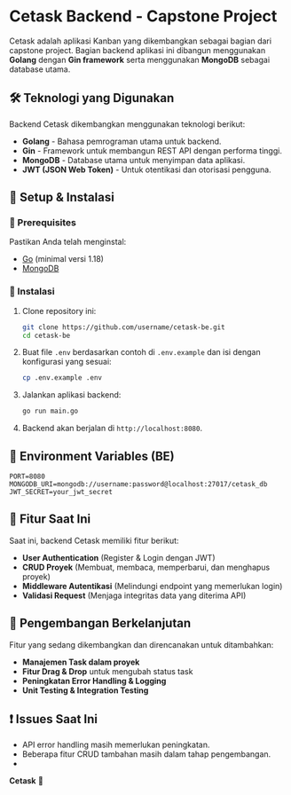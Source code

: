 # Cetask Backend - Capstone Project

Cetask adalah aplikasi Kanban yang dikembangkan sebagai bagian dari capstone project. Bagian backend aplikasi ini dibangun menggunakan **Golang** dengan **Gin framework** serta menggunakan **MongoDB** sebagai database utama.

## 🛠️ Teknologi yang Digunakan

Backend Cetask dikembangkan menggunakan teknologi berikut:
- **Golang** - Bahasa pemrograman utama untuk backend.
- **Gin** - Framework untuk membangun REST API dengan performa tinggi.
- **MongoDB** - Database utama untuk menyimpan data aplikasi.
- **JWT (JSON Web Token)** - Untuk otentikasi dan otorisasi pengguna.

## 🎨 Setup & Instalasi

### 📌 Prerequisites

Pastikan Anda telah menginstal:
- [Go](https://go.dev/dl/) (minimal versi 1.18)
- [MongoDB](https://www.mongodb.com/try/download/community)

### 🔧 Instalasi

1. Clone repository ini:
   ```sh
   git clone https://github.com/username/cetask-be.git
   cd cetask-be
   ```
2. Buat file `.env` berdasarkan contoh di `.env.example` dan isi dengan konfigurasi yang sesuai:
   ```sh
   cp .env.example .env
   ```
3. Jalankan aplikasi backend:
   ```sh
   go run main.go
   ```
4. Backend akan berjalan di `http://localhost:8080`.

## 📜 Environment Variables (BE)

```env
PORT=8080
MONGODB_URI=mongodb://username:password@localhost:27017/cetask_db
JWT_SECRET=your_jwt_secret
```

## 🚀 Fitur Saat Ini

Saat ini, backend Cetask memiliki fitur berikut:
- **User Authentication** (Register & Login dengan JWT)
- **CRUD Proyek** (Membuat, membaca, memperbarui, dan menghapus proyek)
- **Middleware Autentikasi** (Melindungi endpoint yang memerlukan login)
- **Validasi Request** (Menjaga integritas data yang diterima API)

## 🔧 Pengembangan Berkelanjutan

Fitur yang sedang dikembangkan dan direncanakan untuk ditambahkan:
- **Manajemen Task dalam proyek**
- **Fitur Drag & Drop** untuk mengubah status task
- **Peningkatan Error Handling & Logging**
- **Unit Testing & Integration Testing**

## ❗ Issues Saat Ini

- API error handling masih memerlukan peningkatan.
- Beberapa fitur CRUD tambahan masih dalam tahap pengembangan.
- 
**Cetask** 🚀

